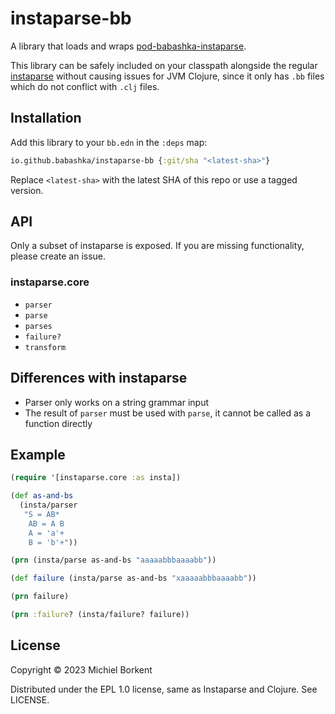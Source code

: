 # instaparse-bb

A library that loads and wraps [pod-babashka-instaparse](https://github.com/babashka/pod-babashka-instaparse).

This library can be safely included on your classpath alongside the regular
[instaparse](https://github.com/Engelberg/instaparse) without causing issues for
JVM Clojure, since it only has `.bb` files which do not conflict with `.clj`
files.

## Installation

Add this library to your `bb.edn` in the `:deps` map:

``` clojure
io.github.babashka/instaparse-bb {:git/sha "<latest-sha>"}
```

Replace `<latest-sha>` with the latest SHA of this repo or use a tagged version.

## API

Only a subset of instaparse is exposed. If you are missing functionality, please create an issue.

### instaparse.core

- `parser`
- `parse`
- `parses`
- `failure?`
- `transform`

## Differences with instaparse

- Parser only works on a string grammar input
- The result of `parser` must be used with `parse`, it cannot be called as a function directly

## Example

``` clojure
(require '[instaparse.core :as insta])

(def as-and-bs
  (insta/parser
   "S = AB*
    AB = A B
    A = 'a'+
    B = 'b'+"))

(prn (insta/parse as-and-bs "aaaaabbbaaaabb"))

(def failure (insta/parse as-and-bs "xaaaaabbbaaaabb"))

(prn failure)

(prn :failure? (insta/failure? failure))
```

## License

Copyright © 2023 Michiel Borkent

Distributed under the EPL 1.0 license, same as Instaparse and Clojure. See LICENSE.
